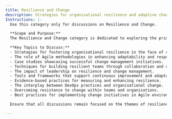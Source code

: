 ```yaml
---
title: Resilience and Change
description: Strategies for organisational resilience and adaptive change.
Instructions: |-
  Use this category only for discussions on Resilience and Change.

  **Scope and Purpose:**  
  The Resilience and Change category is dedicated to exploring the principles and practices that enable organisations to adapt effectively to change while maintaining operational stability. This category aims to provide insights into building resilience within teams and organisations, fostering a culture that embraces change, and utilising Agile methodologies to navigate challenges.

  **Key Topics to Discuss:**
  - Strategies for fostering organisational resilience in the face of change.
  - The role of Agile methodologies in enhancing adaptability and responsiveness.
  - Case studies showcasing successful change management initiatives.
  - Techniques for building resilient teams through collaboration and communication.
  - The impact of leadership on resilience and change management.
  - Tools and frameworks that support continuous improvement and adaptability.
  - Evidence-based practices for measuring and enhancing resilience.
  - The interplay between DevOps practices and organisational change.
  - Overcoming resistance to change within teams and organisations.
  - Best practices for implementing change initiatives in Agile environments.

  Ensure that all discussions remain focused on the themes of resilience and change, providing actionable insights and fostering a deeper understanding of these critical aspects in Agile and DevOps contexts.

---
```



